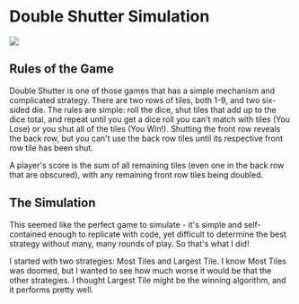 # Double Shutter Simulation

![](https://images-na.ssl-images-amazon.com/images/I/71bAiqICt3L._SY450_.jpg) 

## Rules of the Game

Double Shutter is one of those games that has a simple mechanism and complicated strategy. There are two rows of tiles, both 1-9, and two six-sided die. The rules are simple: roll the dice, shut tiles that add up to the dice total, and repeat until you get a dice roll you can't match with tiles (You Lose) or you shut all of the tiles (You Win!). Shutting the front row reveals the back row, but you can't use the back row tiles until its respective front row tile has been shut.

A player's score is the sum of all remaining tiles (even one in the back row that are obscured), with any remaining front row tiles being doubled. 

## The Simulation
This seemed like the perfect game to simulate - it's simple and self-contained enough to replicate with code, yet difficult to determine the best strategy without many, many rounds of play. So that's what I did! 

I started with two strategies: Most Tiles and Largest Tile. I know Most Tiles was doomed, but I wanted to see how much worse it would be that the other strategies. I thought Largest Tile might be the winning algorithm, and it performs pretty well.  